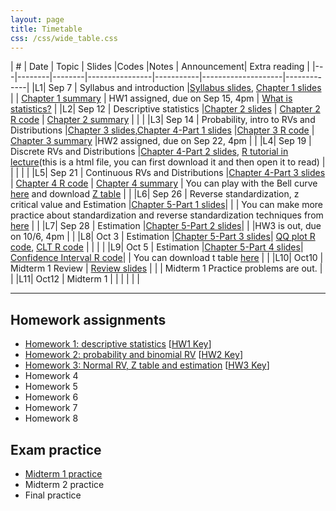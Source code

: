 ```yaml
---
layout: page
title: Timetable
css: /css/wide_table.css
---
```


| # | Date | Topic    | Slides         |Codes      |Notes               | Announcement| Extra reading |
|---|--------|--------|----------------|-----------|--------------------|-------------|
|L1| Sep 7 | Syllabus and introduction  |[Syllabus slides](https://github.com/dzwang91/stat371/raw/gh-pages/lectures/chapter0.pdf), [Chapter 1 slides](https://github.com/dzwang91/stat371/raw/gh-pages/lectures/chapter1.pdf) |      |  [Chapter 1 summary](https://github.com/dzwang91/stat371/raw/gh-pages/notessummary/Chapter1-notes.pdf)    |  HW1 assigned, due on Sep 15, 4pm  |   [What is statistics?](https://github.com/dzwang91/stat371/raw/gh-pages/extrareading/what-is-statistics.pdf)  |
|L2| Sep 12 | Descriptive statistics  |[Chapter 2 slides](https://github.com/dzwang91/stat371/raw/gh-pages/lectures/chapter2.pdf) |  [Chapter 2 R code](https://github.com/dzwang91/stat371/raw/gh-pages/R/chapter2R.txt )    |  [Chapter 2 summary](https://github.com/dzwang91/stat371/raw/gh-pages/notessummary/Chapter2-notes.pdf)    |    |      |
|L3| Sep 14 | Probability, intro to RVs and Distributions |[Chapter 3 slides](https://github.com/dzwang91/stat371/raw/gh-pages/lectures/chapter3.pdf),[Chapter 4-Part 1 slides](https://github.com/dzwang91/stat371/raw/gh-pages/lectures/chapter4-1.pdf) |[Chapter 3 R code](https://github.com/dzwang91/stat371/raw/gh-pages/R/chapter3R.txt )    |  [Chapter 3 summary](https://github.com/dzwang91/stat371/raw/gh-pages/notessummary/Chapter3-notes.pdf)  |HW2 assigned, due on Sep 22, 4pm |      |
|L4| Sep 19 | Discrete RVs and Distributions |[Chapter 4-Part 2 slides](https://github.com/dzwang91/stat371/raw/gh-pages/lectures/chapter4-2.pdf), [R tutorial in lecture](https://github.com/dzwang91/stat371/raw/gh-pages/lectures/R-tutorial-in-lecture-1.html)(this is a html file, you can first download it and then open it to read) |    |    |      |      |
|L5| Sep 21 | Continuous RVs and Distributions |[Chapter 4-Part 3 slides](https://github.com/dzwang91/stat371/raw/gh-pages/lectures/chapter4-3.pdf) | [Chapter 4 R code](https://github.com/dzwang91/stat371/raw/gh-pages/R/chapter4R.txt )  | [Chapter 4 summary](https://github.com/dzwang91/stat371/raw/gh-pages/notessummary/Chapter4-notes.pdf)  |  You can play with the Bell curve [here](https://dzwang.shinyapps.io/thebellcurve/) and download [Z table](https://github.com/dzwang91/stat371/raw/gh-pages/distributiontables/Ztable.pdf   )   |      |
|L6| Sep 26 | Reverse standardization, z critical value and Estimation |[Chapter 5-Part 1 slides](https://github.com/dzwang91/stat371/raw/gh-pages/lectures/chapter5-1.pdf)|    |    | You can make more practice about standardization and reverse standardization techniques from [here](https://github.com/dzwang91/stat371/raw/gh-pages/Practice/Chapter4-Practice-Problems.pdf)     |      |
|L7| Sep 28 | Estimation |[Chapter 5-Part 2 slides](https://github.com/dzwang91/stat371/raw/gh-pages/lectures/chapter5-2.pdf)|    |    |HW3 is out, due on 10/6, 4pm |      |
|L8| Oct 3 | Estimation |[Chapter 5-Part 3 slides](https://github.com/dzwang91/stat371/raw/gh-pages/lectures/chapter5-3.pdf)|  [QQ plot R code](https://github.com/dzwang91/stat371/raw/gh-pages/R/QQplot.R), [CLT R code](https://github.com/dzwang91/stat371/raw/gh-pages/R/CLT.R) |    |     |      |
|L9| Oct 5 | Estimation |[Chapter 5-Part 4 slides](https://github.com/dzwang91/stat371/raw/gh-pages/lectures/chapter5-4.pdf)|   [Confidence Interval R code](https://github.com/dzwang91/stat371/raw/gh-pages/R/CI.R)|    | You can download t table [here](https://github.com/dzwang91/stat371/raw/gh-pages/distributiontables/T-table.pdf) |      |
|L10| Oct10 | Midterm 1 Review | [Review slides](https://github.com/dzwang91/stat371/raw/gh-pages/lectures/Midterm1review.pdf)   |     |    |  Midterm 1 Practice problems are out.      |      |
|L11| Oct12 | Midterm 1        |    |     |    |        |      |



------------------------------------------

## Homework assignments
- [Homework 1: descriptive statistics](https://github.com/dzwang91/stat371/raw/gh-pages/homework/hw1.pdf) [[HW1 Key](https://github.com/dzwang91/stat371/raw/gh-pages/homework/hw1key.pdf )]
- [Homework 2: probability and binomial RV](https://github.com/dzwang91/stat371/raw/gh-pages/homework/hw2.pdf) [[HW2 Key](https://github.com/dzwang91/stat371/raw/gh-pages/homework/hw2key.pdf )]
- [Homework 3: Normal RV, Z table and estimation](https://github.com/dzwang91/stat371/raw/gh-pages/homework/hw3.pdf) [[HW3 Key](https://github.com/dzwang91/stat371/raw/gh-pages/homework/hw3key.pdf )]
- Homework 4
- Homework 5
- Homework 6
- Homework 7
- Homework 8

## Exam practice
- [Midterm 1 practice](https://github.com/dzwang91/stat371/raw/gh-pages/Practice/Midterm1Practice.pdf)
- Midterm 2 practice
- Final practice

